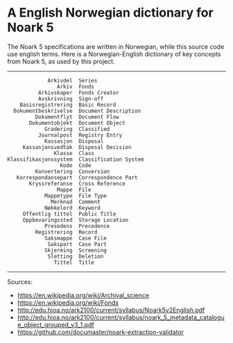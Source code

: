 A English Norwegian dictionary for Noark 5
==========================================

The Noark 5 specifications are written in Norwegian, while this source
code use english terms.  Here is a Norwegian-English dictionary of key
concepts from Noark 5, as used by this project.

 ------------------------  ---------------------------------
                 Arkivdel  Series
                    Arkiv  Fonds
              Arkivskaper  Fonds Creator
              Avskrivning  Sign-off
        Basisregistrering  Basic Record
      Dokumentbeskrivelse  Document Description
             Dokumentflyt  Document Flow
           Dokumentobjekt  Document Object
                Gradering  Classified
              Journalpost  Registry Entry
                Kassasjon  Disposal
         Kassasjonsvedtak  Disposal Decision
                   Klasse  Class
    Klassifikasjonssystem  Classification System
                     Kode  Code
             Konvertering  Conversion
       Korrespondansepart  Correspondence Part
           Kryssreferanse  Cross Reference
                    Mappe  File
                Mappetype  File Type
                  Merknad  Comment
                Nøkkelord  Keyword
         Offentlig tittel  Public Title
         Oppbevaringssted  Storage Location
                Presedens  Precedence
             Registrering  Record
                Saksmappe  Case File
                 Sakspart  Case Part
                Skjerming  Screening
                 Sletting  Deletion
                   Tittel  Title
 ------------------------  ---------------------------------

Sources:

 * https://en.wikipedia.org/wiki/Archival_science
 * https://en.wikipedia.org/wiki/Fonds
 * http://edu.hioa.no/ark2100/current/syllabus/Noark5v2English.pdf
 * http://edu.hioa.no/ark2100/current/syllabus/noark_5_metadata_catalogue_object_grouped_v3_1.pdf
 * https://github.com/documaster/noark-extraction-validator
